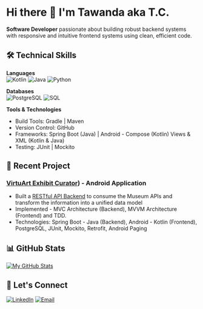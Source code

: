 # Hi there 👋 I'm Tawanda aka T.C.
**Software Developer** passionate about building robust backend systems with responsive and intuitive frontend systems using clean, efficient code.

## 🛠️ Technical Skills

**Languages**  
![Kotlin](https://img.shields.io/badge/Kotlin-0095D5?style=flat&logo=kotlin&logoColor=white)
![Java](https://img.shields.io/badge/Java-ED8B00?style=flat&logo=openjdk&logoColor=white)
![Python](https://img.shields.io/badge/Python-3776AB?style=flat&logo=python&logoColor=white)

**Databases**  
![PostgreSQL](https://img.shields.io/badge/PostgreSQL-316192?style=flat&logo=postgresql&logoColor=white)
![SQL](https://img.shields.io/badge/SQL-4479A1?style=flat&logo=sql&logoColor=white)

**Tools & Technologies**  
- Build Tools: Gradle | Maven
- Version Control: GitHub
- Frameworks: Spring Boot (Java) | Android - Compose (Kotlin) Views & XML (Kotlin & Java) 
- Testing: JUnit | Mockito

## 🔭 Recent Project

### [VirtuArt Exhibit Curator](https://github.com/tchabva/virtuart-frontend)) - Android Application
- Built a [RESTful API Backend](https://github.com/tchabva/virtuart-backend) to consume the Museum APIs and transform the information into a unified data model
- Implemented - MVC Architecture (Backend), MVVM Architecture (Frontend) and TDD.
- Technologies: Spring Boot - Java (Backend), Android - Kotlin (Frontend), PostgreSQL, JUnit, Mockito, Retrofit, Android Paging

## 📊 GitHub Stats

[![My GitHub Stats](https://github-readme-stats.vercel.app/api?username=tchabva&show_icons=true&theme=dark)](https://github.com/tchabva)

## 💬 Let's Connect

[![LinkedIn](https://img.shields.io/badge/LinkedIn-0077B5?style=flat&logo=linkedin&logoColor=white)](https://linkedin.com/in/tawandachabva)
[![Email](https://img.shields.io/badge/Email-D14836?style=flat&logo=gmail&logoColor=white)](mailto:tawandachabva@gmail.com)


<!---
tchabva/tchabva is a ✨ special ✨ repository because its `README.md` (this file) appears on your GitHub profile.
You can click the Preview link to take a look at your changes.
--->
